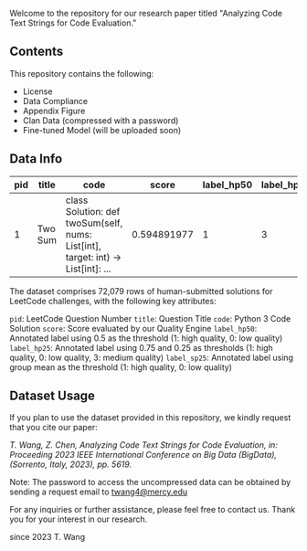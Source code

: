 Welcome to the repository for our research paper titled "Analyzing Code Text Strings for Code Evaluation."

## Contents
This repository contains the following:

- License
- Data Compliance
- Appendix Figure
- Clan Data (compressed with a password)
- Fine-tuned Model (will be uploaded soon)
## Data Info

| pid | title | code | score | label_hp50 | label_hp25 | label_s50 |
|-----|-------|------|-------|------------|------------|-----------|
| 1   |   Two Sum    |   class Solution:   def twoSum(self, nums: List[int], target: int) -> List[int]: ...   |  0.594891977     |       1     |      3      |    0       |


The dataset comprises 72,079 rows of human-submitted solutions for LeetCode challenges, with the following key attributes:

`pid`: LeetCode Question Number
`title`: Question Title
`code`: Python 3 Code Solution
`score`: Score evaluated by our Quality Engine
`label_hp50`: Annotated label using 0.5 as the threshold (1: high quality, 0: low quality)
`label_hp25`: Annotated label using 0.75 and 0.25 as thresholds (1: high quality, 0: low quality, 3: medium quality)
`label_sp25`: Annotated label using group mean as the threshold (1: high quality, 0: low quality)

## Dataset Usage
If you plan to use the dataset provided in this repository, we kindly request that you cite our paper:

*T. Wang, Z. Chen, Analyzing Code Text Strings for Code Evaluation, in: Proceeding 2023 IEEE International Conference on Big Data (BigData), (Sorrento, Italy, 2023), pp. 5619.*

Note: The password to access the uncompressed data can be obtained by sending a request email to twang4@mercy.edu

For any inquiries or further assistance, please feel free to contact us. Thank you for your interest in our research.


since 2023
T. Wang
